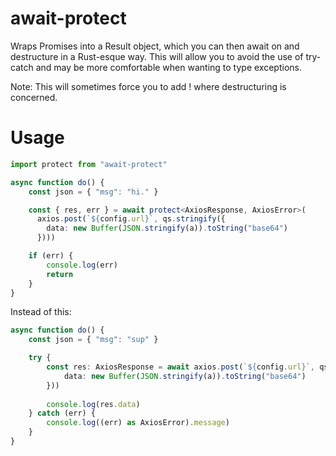 # await-protect
Wraps Promises into a Result object, which you can then await on and destructure in a Rust-esque way.
This will allow you to avoid the use of try-catch and may be more comfortable when wanting to type exceptions.

Note: This will sometimes force you to add ! where destructuring is concerned.

# Usage
```typescript
import protect from "await-protect"

async function do() {
    const json = { "msg": "hi." }

    const { res, err } = await protect<AxiosResponse, AxiosError>(
      axios.post(`${config.url}`, qs.stringify({
        data: new Buffer(JSON.stringify(a)).toString("base64")
      })))

    if (err) {
        console.log(err)
        return
    }
}
```

Instead of this:

```typescript
async function do() {
    const json = { "msg": "sup" }

    try {
        const res: AxiosResponse = await axios.post(`${config.url}`, qs.stringify({
            data: new Buffer(JSON.stringify(a)).toString("base64")
        }))
        
        console.log(res.data)
    } catch (err) {
        console.log((err) as AxiosError).message)
    }
}
```
